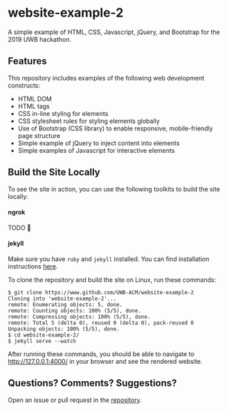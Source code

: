 # website-example-2
A simple example of HTML, CSS, Javascript, jQuery, and Bootstrap for the 2019 UWB hackathon.

## Features

This repository includes examples of the following web development constructs:

- HTML DOM 
- HTML tags
- CSS in-line styling for elements
- CSS stylesheet rules for styling elements globally
- Use of Bootstrap (CSS library) to enable responsive, mobile-friendly page structure
- Simple example of jQuery to inject content into elements
- Simple examples of Javascript for interactive elements

## Build the Site Locally

To see the site in action, you can use the following toolkits to build the site locally:

#### ngrok

TODO :bug:

#### jekyll

Make sure you have `ruby` and `jekyll` installed. You can find installation instructions [here](https://jekyllrb.com/docs/installation/).

To clone the repository and build the site on Linux, run these commands:

```
$ git clone https://www.github.com/UWB-ACM/website-example-2
Cloning into 'website-example-2'...
remote: Enumerating objects: 5, done.
remote: Counting objects: 100% (5/5), done.
remote: Compressing objects: 100% (5/5), done.
remote: Total 5 (delta 0), reused 0 (delta 0), pack-reused 0
Unpacking objects: 100% (5/5), done.
$ cd website-example-2/
$ jekyll serve --watch
```

After running these commands, you should be able to navigate to http://127.0.0.1:4000/ in your browser and see the rendered website.

## Questions? Comments? Suggestions?

Open an issue or pull request in the [repository](https://github.com/UWB-ACM/website-example-2).
